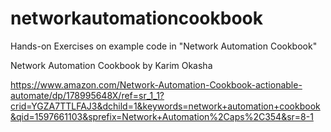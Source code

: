 # networkautomationcookbook
Hands-on Exercises on example code in "Network Automation Cookbook"

Network Automation Cookbook by Karim Okasha

https://www.amazon.com/Network-Automation-Cookbook-actionable-automate/dp/178995648X/ref=sr_1_1?crid=YGZA7TTLFAJ3&dchild=1&keywords=network+automation+cookbook&qid=1597661103&sprefix=Network+Automation%2Caps%2C354&sr=8-1
